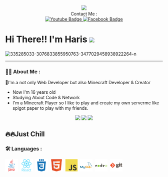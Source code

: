 
<div id="header" align="center">
  <img src="https://media.giphy.com/media/M9gbBd9nbDrOTu1Mqx/giphy.gif" width="100"/>
</div>


<div id="badges" align="center">
  Contact Me :
  <br>
  <a href="https://www.youtube.com/channel/UC-uz-s37T3h5Of8hxG58X7A">
    <img src="https://img.shields.io/badge/YouTube-red?style=for-the-badge&logo=youtube&logoColor=white" alt="Youtube Badge"/>
  </a>
  <a href="https://www.facebook.com/chayakorn.aree">
    <img src="https://img.shields.io/badge/Facebook-blue?style=for-the-badge&logo=facebook&logoColor=white" alt="Facebook Badge"/>
  </a>
</div>

<h1>
  Hi There!! I'm Haris
  <img src="https://media.giphy.com/media/hvRJCLFzcasrR4ia7z/giphy.gif" width="30px"/>
</h1>

<div>
  <img src="https://i.ibb.co/F6RBngj/335285033-3076833855950763-3477029458938922264-n.jpg" alt="335285033-3076833855950763-3477029458938922264-n" border="0" width="300px" height="300px" align="center" displa="block">
</div>

<hr>

### :woman_technologist: About Me :
🤔I'm a not only Web Developer but also Minecraft Developer & Creator
- Now I'm 16 years old
- Studying About Code & Network
- I'm a Minecraft Player so I like to play and create my own servermc like spigot paper to play with my friends.

<div id="not-footer" align="center">
  <img src="https://user-images.githubusercontent.com/98503935/232184835-671022c1-26c4-457e-8c53-c546c7b9b463.gif" width="200"/>
  <img src="https://user-images.githubusercontent.com/98503935/232184882-298e88f3-c24a-42b7-bd25-4951a581d7be.gif" width="200"/>
  <img src="https://user-images.githubusercontent.com/98503935/232184658-aec3b8ed-bef4-4e0a-8269-c2370691ac49.gif" width="200"/>
</div>

<h2>
  🔥🔥Just Chill
</h2>

### :hammer_and_wrench: Languages :
<div>
  <img src="https://github.com/devicons/devicon/blob/master/icons/java/java-original-wordmark.svg" title="Java" alt="Java" width="40" height="40"/>&nbsp;
  <img src="https://github.com/devicons/devicon/blob/master/icons/react/react-original-wordmark.svg" title="React" alt="React" width="40" height="40"/>&nbsp;
  <img src="https://github.com/devicons/devicon/blob/master/icons/css3/css3-plain-wordmark.svg"  title="CSS3" alt="CSS" width="40" height="40"/>&nbsp;
  <img src="https://github.com/devicons/devicon/blob/master/icons/html5/html5-original.svg" title="HTML5" alt="HTML" width="40" height="40"/>&nbsp;
  <img src="https://github.com/devicons/devicon/blob/master/icons/javascript/javascript-original.svg" title="JavaScript" alt="JavaScript" width="40" height="40"/>&nbsp;
  <img src="https://github.com/devicons/devicon/blob/master/icons/mysql/mysql-original-wordmark.svg" title="MySQL"  alt="MySQL" width="40" height="40"/>&nbsp;
  <img src="https://github.com/devicons/devicon/blob/master/icons/nodejs/nodejs-original-wordmark.svg" title="NodeJS" alt="NodeJS" width="40" height="40"/>&nbsp;
  <img src="https://github.com/devicons/devicon/blob/master/icons/git/git-original-wordmark.svg" title="Git" **alt="Git" width="40" height="40"/>
</div>

